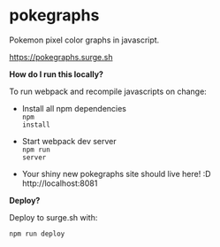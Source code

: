 # pokegraphs
Pokemon pixel color graphs in javascript.

https://pokegraphs.surge.sh

<strong>How do I run this locally?</strong>

To run webpack and recompile javascripts on change:

*    Install all npm dependencies<br/>
    <code>npm install</code>

*    Start webpack dev server<br/>
    <code>npm run server</code>

    
*    Your shiny new pokegraphs site should live here! :D<br/>
    http://localhost:8081  

<strong>Deploy?</strong>

Deploy to surge.sh with:

<code>npm run deploy</code>


